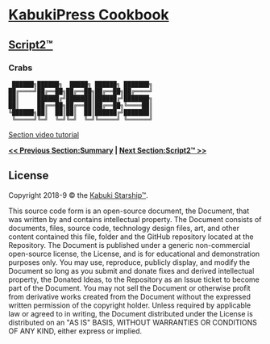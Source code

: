 # [KabukiPress Cookbook](../readme.md)

## [Script2™](./readme.md)

### Crabs

```AsciiArt
 ██████╗██████╗  █████╗ ██████╗ ███████╗
██╔════╝██╔══██╗██╔══██╗██╔══██╗██╔════╝
██║     ██████╔╝███████║██████╔╝███████╗
██║     ██╔══██╗██╔══██║██╔══██╗╚════██║
╚██████╗██║  ██║██║  ██║██████╔╝███████║
 ╚═════╝╚═╝  ╚═╝╚═╝  ╚═╝╚═════╝ ╚══════╝
```

[Section video tutorial](https://www.youtube.com/channel/UCS2vQG4gUE3vXWV_K9XScQw)

**[<< Previous Section:Summary](./summary.md) | [Next Section:Script2™ >>](../Script2™/readme.md)**

## License

Copyright 2018-9 © the [Kabuki Starship™](https://kabukistarship.com).

This source code form is an open-source document, the Document, that was written by and contains intellectual property. The Document consists of documents, files, source code, technology design files, art, and other content contained this file, folder and the GitHub repository located at the Repository. The Document is published under a generic non-commercial open-source license, the License, and is for educational and demonstration purposes only. You may use, reproduce, publicly display, and modify the Document so long as you submit and donate fixes and derived intellectual property, the Donated Ideas, to the Repository as an Issue ticket to become part of the Document. You may not sell the Document or otherwise profit from derivative works created from the Document without the expressed written permission of the copyright holder. Unless required by applicable law or agreed to in writing, the Document distributed under the License is distributed on an "AS IS" BASIS, WITHOUT WARRANTIES OR CONDITIONS OF ANY KIND, either express or implied.
